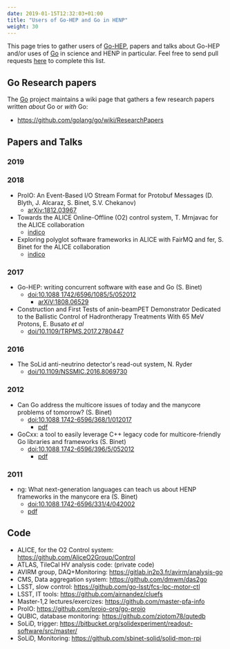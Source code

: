 ```yaml
---
date: 2019-01-15T12:32:03+01:00
title: "Users of Go-HEP and Go in HENP"
weight: 30
---
```


This page tries to gather users of [Go-HEP](https://go-hep.org), papers and talks about Go-HEP and/or uses of [Go](https://golang.org) in science and HENP in particular.
Feel free to send pull requests [here](https://github.com/go-hep/go-hep.org) to complete this list.

## Go Research papers

The [Go](https://golang.org) project maintains a wiki page that gathers a few research papers written *about* Go or *with* Go:

- https://github.com/golang/go/wiki/ResearchPapers

## Papers and Talks

### 2019

### 2018

- ProIO: An Event-Based I/O Stream Format for Protobuf Messages (D. Blyth, J. Alcaraz, S. Binet, S.V. Chekanov)
  - [arXiv:1812.03967](https://arxiv.org/abs/1812.03967)
- Towards the ALICE Online-Offline (O2) control system, T. Mrnjavac for the ALICE collaboration
  - [indico](https://indico.cern.ch/event/587955/contributions/2935762/)
- Exploring polyglot software frameworks in ALICE with FairMQ and fer, S. Binet for the ALICE collaboration
  - [indico](https://indico.cern.ch/event/587955/contributions/2938059/)

### 2017

- Go-HEP: writing concurrent software with ease and Go (S. Binet)
  - [doi:10.1088 1742/6596/1085/5/052012](https://doi.org/10.1088/1742-6596/1085/5/052012)
	- [arXiV:1808.06529](https://arxiv.org/abs/1808.06529)
- Construction and First Tests of anin-beamPET Demonstrator Dedicated to the Ballistic Control of Hadrontherapy Treatments With 65 MeV Protons, E. Busato _et al_
  - [doi/10.1109/TRPMS.2017.2780447](https://doi.org/10.1109/TRPMS.2017.2780447)

### 2016

- The SoLid anti-neutrino detector's read-out system, N. Ryder
  - [doi/10.1109/NSSMIC.2016.8069730](https://doi.org/10.1109/NSSMIC.2016.8069730)

### 2012

- Can Go address the multicore issues of today and the manycore problems of tomorrow? (S. Binet)
  - [doi:10.1088 1742-6596/368/1/012017](https://doi.org/10.1088/1742-6596/368/1/012017)
	- [pdf](http://iopscience.iop.org/article/10.1088/1742-6596/368/1/012017/pdf)
- GoCxx: a tool to easily leverage C++ legacy code for multicore-friendly Go libraries and frameworks (S. Binet)
  - [doi:10.1088 1742-6596/396/5/052012](https://doi.org/10.1088/1742-6596/396/5/052012)
	- [pdf](http://iopscience.iop.org/article/10.1088/1742-6596/396/5/052012/pdf)

### 2011

- ng: What next-generation languages can teach us about HENP frameworks in the manycore era (S. Binet)
  - [doi:10.1088 1742-6596/331/4/042002](https://doi.org/10.1088/1742-6596/331/4/042002)
  - [pdf](http://iopscience.iop.org/article/10.1088/1742-6596/331/4/042002/pdf)

## Code

- ALICE, for the O2 Control system: https://github.com/AliceO2Group/Control
- ATLAS, TileCal HV analysis code: (private code)
- AVIRM group, DAQ+Monitoring: https://gitlab.in2p3.fr/avirm/analysis-go
- CMS, Data aggregation system: https://github.com/dmwm/das2go
- LSST, slow control: https://github.com/go-lsst/fcs-lpc-motor-ctl
- LSST, IT tools: https://github.com/airnandez/cluefs
- Master-1,2 lectures/exercizes: https://github.com/master-pfa-info
- ProIO: https://github.com/proio-org/go-proio
- QUBIC, database monitoring:  https://github.com/ziotom78/qutedb
- SoLiD, trigger: https://bitbucket.org/solidexperiment/readout-software/src/master/
- SoLiD, Monitoring: https://github.com/sbinet-solid/solid-mon-rpi
